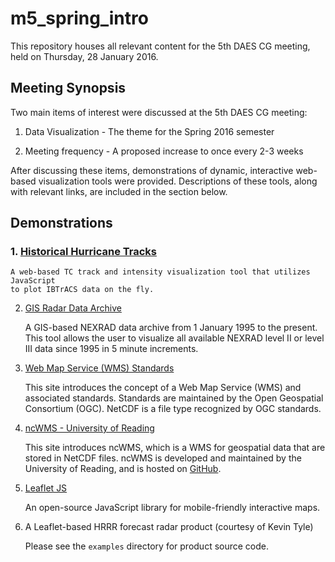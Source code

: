 m5_spring_intro
===============

This repository houses all relevant content for the 5th DAES CG meeting, held
on Thursday, 28 January 2016.

Meeting Synopsis
----------------
Two main items of interest were discussed at the 5th DAES CG meeting:

1. Data Visualization - The theme for the Spring 2016 semester

2. Meeting frequency - A proposed increase to once every 2-3 weeks

After discussing these items, demonstrations of dynamic, interactive web-based
visualization tools were provided. Descriptions of these tools, along with 
relevant links, are included in the section below.

Demonstrations
--------------
### 1. [Historical Hurricane Tracks](https://coast.noaa.gov/hurricanes)

	A web-based TC track and intensity visualization tool that utilizes JavaScript
	to plot IBTrACS data on the fly.

2. [GIS Radar Data Archive](http://gis.ncdc.noaa.gov/map/viewer/#app=cdo&cfg=radar&theme=radar&display=nexrad)

	A GIS-based NEXRAD data archive from 1 January 1995 to the present. This tool
	allows the user to visualize all available NEXRAD level II or level III data 
	since 1995 in 5 minute increments.

3. [Web Map Service (WMS) Standards](http://www.opengeospatial.org/standards/wms)

	This site introduces the concept of a Web Map Service (WMS) and associated 
	standards. Standards are maintained by the Open Geospatial Consortium (OGC).
	NetCDF is a file type recognized by OGC standards.

4. [ncWMS - University of Reading](http://www.resc.rdg.ac.uk/trac/ncWMS/)

	This site introduces ncWMS, which is a WMS for geospatial data that are
	stored in NetCDF files. ncWMS is developed and maintained by the 
	University of Reading, and is hosted on [GitHub](reading-escience-center.github.io/edal-java/).

5. [Leaflet JS](http://leafletjs.com)

	An open-source JavaScript library for mobile-friendly interactive maps.

6. A Leaflet-based HRRR forecast radar product (courtesy of Kevin Tyle)

	Please see the `examples` directory for product source code.
